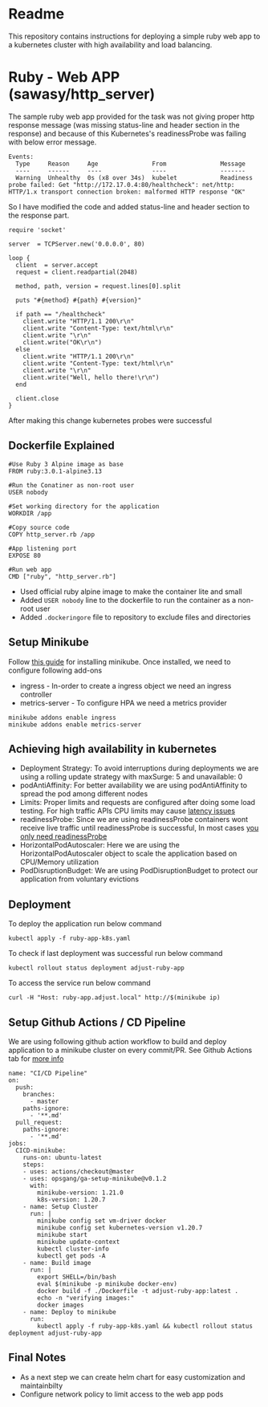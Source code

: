 # Readme

This repository contains instructions for deploying a simple ruby web app to a kubernetes cluster with high availability and load balancing.

# Ruby - Web APP (sawasy/http_server)

The sample ruby web app provided for the task was not giving proper http response message (was missing status-line and header section in the response) and because of this Kubernetes's readinessProbe was failing with below error message. 
```
Events:
  Type     Reason     Age               From               Message
  ----     ------     ----              ----               -------
  Warning  Unhealthy  0s (x8 over 34s)  kubelet            Readiness probe failed: Get "http://172.17.0.4:80/healthcheck": net/http: HTTP/1.x transport connection broken: malformed HTTP response "OK"
```
So I have modified the code and added status-line and header section to the response part.

```
require 'socket'

server  = TCPServer.new('0.0.0.0', 80)

loop {
  client  = server.accept
  request = client.readpartial(2048)
  
  method, path, version = request.lines[0].split

  puts "#{method} #{path} #{version}"

  if path == "/healthcheck"
    client.write "HTTP/1.1 200\r\n" 
    client.write "Content-Type: text/html\r\n"
    client.write "\r\n"
    client.write("OK\r\n")
  else
    client.write "HTTP/1.1 200\r\n" 
    client.write "Content-Type: text/html\r\n"
    client.write "\r\n"
    client.write("Well, hello there!\r\n")
  end

  client.close
}
```
After making this change kubernetes probes were successful 

## Dockerfile Explained

```
#Use Ruby 3 Alpine image as base
FROM ruby:3.0.1-alpine3.13

#Run the Conatiner as non-root user 
USER nobody

#Set working directory for the application
WORKDIR /app

#Copy source code
COPY http_server.rb /app

#App listening port 
EXPOSE 80

#Run web app
CMD ["ruby", "http_server.rb"]
```

* Used official ruby alpine image to make the container lite and small
* Added `USER nobody` line to the dockerfile to run the container as a non-root user
* Added `.dockeringore` file to repository to exclude files and directories

## Setup Minikube

Follow [this guide](https://minikube.sigs.k8s.io/docs/start/) for installing minikube.
Once installed, we need to configure following add-ons

* ingress - In-order to create a ingress object we need an ingress controller
* metrics-server - To configure HPA we need a metrics provider 

```
minikube addons enable ingress
minikube addons enable metrics-server
```

## Achieving high availability in kubernetes

* Deployment Strategy: To avoid interruptions during deployments we are using a rolling update strategy with maxSurge: 5 and unavailable: 0
* podAntiAffinity: For better availability we are using podAntiAffinity to spread the pod among different nodes
* Limits: Proper limits and requests are configured after doing some load testing. For high traffic APIs CPU limits may cause [latency issues](https://github.com/kubernetes/kubernetes/issues/51135)
* readinessProbe: Since we are using readinessProbe containers wont receive live traffic until readinessProbe is successful, In most cases [you only need readinessProbe](https://srcco.de/posts/kubernetes-liveness-probes-are-dangerous.html)
* HorizontalPodAutoscaler: Here we are using the HorizontalPodAutoscaler object to scale the application based on CPU/Memory utilization
* PodDisruptionBudget: We are using PodDisruptionBudget to protect our application from voluntary evictions

## Deployment 

To deploy the application run below command 
```
kubectl apply -f ruby-app-k8s.yaml
```
To check if last deployment was successful run below command 
```
kubectl rollout status deployment adjust-ruby-app
```
To access the service run below command

```
curl -H "Host: ruby-app.adjust.local" http://$(minikube ip)
```

## Setup Github Actions / CD Pipeline
We are using following github action workflow to build and deploy application to a minikube cluster on every commit/PR.
See Github Actions tab for [more info](https://github.com/shyamjos/adjust/actions/workflows/pr.yml) 

```
name: "CI/CD Pipeline"
on:
  push:
    branches:
      - master
    paths-ignore:
      - '**.md'
  pull_request:
    paths-ignore:
      - '**.md'
jobs:
  CICD-minikube:
    runs-on: ubuntu-latest
    steps:
    - uses: actions/checkout@master
    - uses: opsgang/ga-setup-minikube@v0.1.2
      with:
        minikube-version: 1.21.0
        k8s-version: 1.20.7
    - name: Setup Cluster
      run: |
        minikube config set vm-driver docker
        minikube config set kubernetes-version v1.20.7
        minikube start
        minikube update-context
        kubectl cluster-info
        kubectl get pods -A
    - name: Build image 
      run: | 
        export SHELL=/bin/bash
        eval $(minikube -p minikube docker-env)
        docker build -f ./Dockerfile -t adjust-ruby-app:latest .
        echo -n "verifying images:"
        docker images
    - name: Deploy to minikube
      run: 
        kubectl apply -f ruby-app-k8s.yaml && kubectl rollout status deployment adjust-ruby-app
```        

## Final Notes 
* As a next step we can create helm chart for easy customization and maintainbilty
* Configure network policy to limit access to the web app pods
